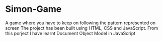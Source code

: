 # Simon-Game
A game where you have to keep on following the pattern represented on screen
The project has been built using HTML, CSS and JavaScript. 
From this porject I have learnt Document Object Model in JavaScript
